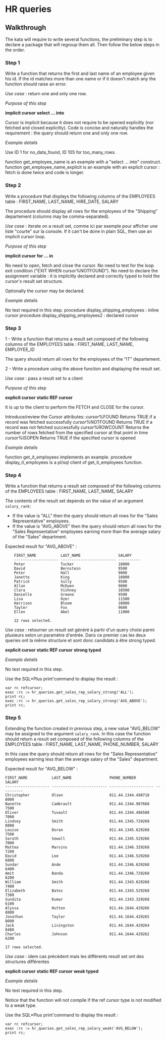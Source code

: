 # HR queries

## Walkthrough

The kata will require to write several functions, the preliminary step is to declare a package that will regroup them all. Then follow the below steps in the order.

### Step 1

Write a function that returns the first and last name of an employee given his id. If the id matches more than one name or if it doesn't match any the function should raise an error.

*Use case* : return one and only one row.

*Purpose of this step*

**implicit cursor**
**select ... into**

Cursor is implicit because it does not require to be opened explicitly (nor fetched and closed explicitly).
Code is concise and naturally handles the requirement : the query should return one and only one row.

*Example details*

Use ID 1 for no_data_found, ID 105 for too_many_rows.

function get_employee_name is an example with a "select ... into" construct.
function get_employee_name_explicit is an example with an explicit cursor : fetch is done twice and code is longer.

### Step 2

Write a procedure that displays the following columns of the EMPLOYEES table :
FIRST_NAME, LAST_NAME, HIRE_DATE, SALARY

The procedure should display all rows for the employees of the "Shipping" departement (columns may be comma-separated).

*Use case* : iterate on a result set, comme ici par exemple pour afficher une liste "courte" sur la console. If it can't be done in plain SQL, then use an implicit cursor loop.

*Purpose of this step*

**implicit cursor**
**for ... in**

No need to open, fetch and close the cursor.
No need to test for the loop exit condition ("EXIT WHEN cursor%NOTFOUND").
No need to declare the assignment variable : it is implicitly declared and correctly typed to hold the cursor's result set structure.

Optionally the cursor may be declared.

*Example details*

No test required in this step.
procedure display_shipping_employees : inline cursor
procedure display_shipping_employees2 : declared cursor

### Step 3

1 - Write a function that returns a result set composed of the following columns of the EMPLOYEES table :
FIRST_NAME, LAST_NAME, EMPLOYEE_ID

The query should return all rows for the employees of the "IT" departement.

2 - Write a procedure using the above function and displaying the result set.

*Use case* : pass a result set to a client

*Purpose of this step*

**explicit cursor**
**static REF cursor**

It is up to the client to perform the FETCH and CLOSE for the cursor.

Introduce/review the Cursor attributes:
*cursor*%FOUND          Returns TRUE if a record was fetched successfully
*cursor*%NOTFOUND       Returns TRUE if a record was not fetched successfully
*cursor*%ROWCOUNT       Returns the number of rows fetched from the specified cursor at that point in time
*cursor*%ISOPEN         Returns TRUE if the specified cursor is opened

*Example details*

function get_it_employees implements an example.
procedure display_it_employees is a pl/sql client of get_it_employees function.

### Step 4

Write a function that returns a result set composed of the following columns of the EMPLOYEES table :
FIRST_NAME, LAST_NAME, SALARY

The contents of the result set depends on the value of an argument `salary_rank`:

* If the value is "ALL" then the query should return all rows for the "Sales Representative" employees.
* If the value is "AVG_ABOVE" then the query should return all rows for the "Sales Representative" employees earning more than the average salary of the "Sales" department.

Expected result for "AVG_ABOVE" :

````
    FIRST_NAME           LAST_NAME                 SALARY
    -------------------- ------------------------- ----------
    Peter                Tucker                    10000
    David                Bernstein                 9500
    Peter                Hall                      9000
    Janette              King                      10000
    Patrick              Sully                     9500
    Allan                McEwen                    9000
    Clara                Vishney                   10500
    Danielle             Greene                    9500
    Lisa                 Ozer                      11500
    Harrison             Bloom                     10000
    Tayler               Fox                       9600
    Ellen                Abel                      11000

    12 rows selected.
````

*Use case* : retourner un result set généré à partir d'un query choisi parmi plusieurs selon un paramètre d'entrée.
Dans ce premier cas les deux queries ont la même structure et sont donc candidats à être strong typed.

**explicit cursor**
**static REF cursor**
**strong typed**

*Example details*

No test required in this step.

Use the SQL*Plus print'command to display the result :

    var rc refcursor;
    exec :rc := hr_queries.get_sales_rep_salary_strong('ALL');
    print rc;
    exec :rc := hr_queries.get_sales_rep_salary_strong('AVG_ABOVE');
    print rc;

### Step 5

Extending the function created in previous step, a new value "AVG_BELOW" may be assigned to the argument `salary_rank`. In this case the function should return a result set composed of the following columns of the EMPLOYEES table :
FIRST_NAME, LAST_NAME, PHONE_NUMBER, SALARY

In this case the query should return all rows for the "Sales Representative" employees earning less than the average salary of the "Sales" department.

Expected result for "AVG_BELOW" :

````
FIRST_NAME           LAST_NAME                 PHONE_NUMBER         SALARY
-------------------- ------------------------- -------------------- ----------
Christopher          Olsen                     011.44.1344.498718   8000
Nanette              Cambrault                 011.44.1344.987668   7500
Oliver               Tuvault                   011.44.1344.486508   7000
Lindsey              Smith                     011.44.1345.729268   8000
Louise               Doran                     011.44.1345.629268   7500
Sarath               Sewall                    011.44.1345.529268   7000
Mattea               Marvins                   011.44.1346.329268   7200
David                Lee                       011.44.1346.529268   6800
Sundar               Ande                      011.44.1346.629268   6400
Amit                 Banda                     011.44.1346.729268   6200
William              Smith                     011.44.1343.629268   7400
Elizabeth            Bates                     011.44.1343.529268   7300
Sundita              Kumar                     011.44.1343.329268   6100
Alyssa               Hutton                    011.44.1644.429266   8800
Jonathon             Taylor                    011.44.1644.429265   8600
Jack                 Livingston                011.44.1644.429264   8400
Charles              Johnson                   011.44.1644.429262   6200

17 rows selected.
````

*Use case* : idem cas précédent mais les différents result set ont des structures différentes

**explicit cursor**
**static REF cursor**
**weak typed**

*Example details*

No test required in this step.

Notice that the function will not compile if the ref cursor type is not modified to a weak type.

Use the SQL*Plus print'command to display the result :

    var rc refcursor;
    exec :rc := hr_queries.get_sales_rep_salary_weak('AVG_BELOW');
    print rc;

